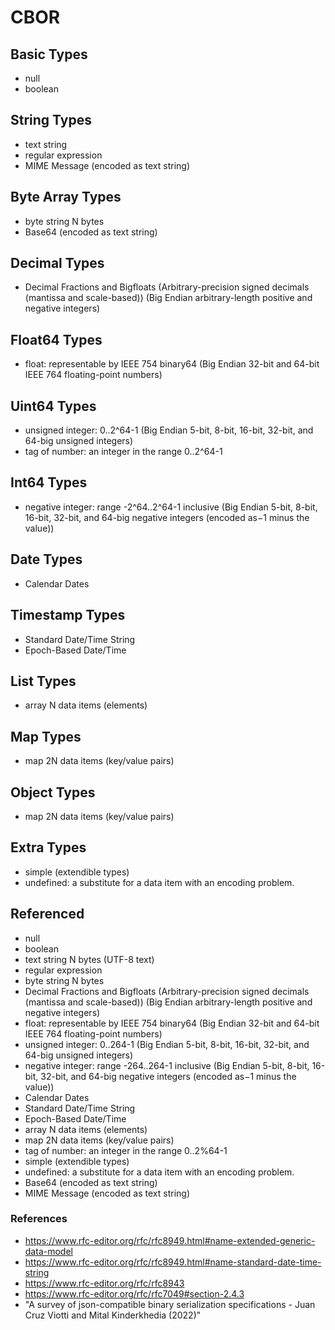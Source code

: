 # CBOR

## Basic Types

* null
* boolean

## String Types

* text string
* regular expression
* MIME Message (encoded as text string)

## Byte Array Types

* byte string	N bytes
* Base64 (encoded as text string)

## Decimal Types

* Decimal Fractions and Bigfloats (Arbitrary-precision signed decimals (mantissa and scale-based)) (Big Endian arbitrary-length positive and negative integers)

## Float64 Types

* float: representable by IEEE 754 binary64 (Big Endian 32-bit and 64-bit IEEE 764 floating-point numbers)

## Uint64 Types

* unsigned integer: 0..2^64-1 (Big Endian 5-bit, 8-bit, 16-bit, 32-bit, and 64-big unsigned integers)
* tag of number: an integer in the range 0..2^64-1

## Int64 Types

* negative integer: range -2^64..2^64-1 inclusive (Big Endian 5-bit, 8-bit, 16-bit, 32-bit, and 64-big negative integers (encoded as−1 minus the value))

## Date Types

* Calendar Dates

## Timestamp Types

* Standard Date/Time String
* Epoch-Based Date/Time

## List Types

* array	N data items (elements)

## Map Types

* map	2N data items (key/value pairs)

## Object Types

* map	2N data items (key/value pairs)

## Extra Types

* simple (extendible types)
* undefined: a substitute for a data item with an encoding problem.

## Referenced

* null
* boolean
* text string	N bytes (UTF-8 text)
* regular expression
* byte string	N bytes
* Decimal Fractions and Bigfloats (Arbitrary-precision signed decimals (mantissa and scale-based)) (Big Endian arbitrary-length positive and negative integers)
* float: representable by IEEE 754 binary64 (Big Endian 32-bit and 64-bit IEEE 764 floating-point numbers)
* unsigned integer: 0..264-1 (Big Endian 5-bit, 8-bit, 16-bit, 32-bit, and 64-big unsigned integers)
* negative integer: range -264..264-1 inclusive (Big Endian 5-bit, 8-bit, 16-bit, 32-bit, and 64-big negative integers (encoded as−1 minus the value))
* Calendar Dates
* Standard Date/Time String
* Epoch-Based Date/Time
* array	N data items (elements)
* map	2N data items (key/value pairs)
* tag of number: an integer in the range 0..2%64-1
* simple (extendible types)
* undefined: a substitute for a data item with an encoding problem.
* Base64 (encoded as text string)
* MIME Message (encoded as text string)

### References

* https://www.rfc-editor.org/rfc/rfc8949.html#name-extended-generic-data-model
* https://www.rfc-editor.org/rfc/rfc8949.html#name-standard-date-time-string
* https://www.rfc-editor.org/rfc/rfc8943
* https://www.rfc-editor.org/rfc/rfc7049#section-2.4.3
* "A survey of json-compatible binary serialization specifications - Juan Cruz Viotti and Mital Kinderkhedia (2022)"